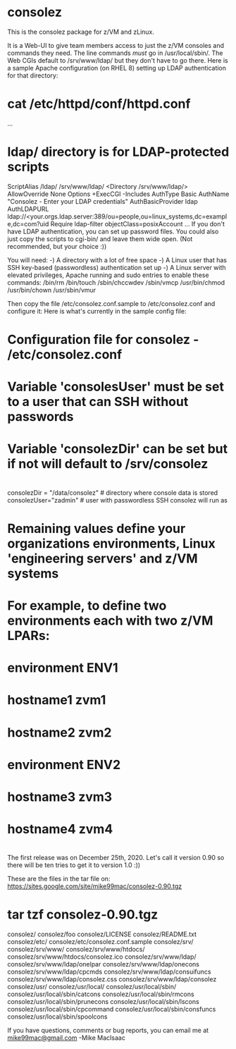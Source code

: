 # consolez

This is the consolez package for z/VM and zLinux.  

It is a Web-UI to give team members access to just the z/VM consoles and commands they need.
The line commands *must* go in /usr/local/sbin/. The Web CGIs default to /srv/www/ldap/ but they 
don't have to go there. Here is a sample Apache configuration (on RHEL 8) setting up LDAP 
authentication for that directory: 

# cat /etc/httpd/conf/httpd.conf
...
# ldap/ directory is for LDAP-protected scripts
ScriptAlias /ldap/ /srv/www/ldap/
<Directory /srv/www/ldap/>
    AllowOverride None
    Options +ExecCGI -Includes
    AuthType Basic
    AuthName "Consolez - Enter your LDAP credentials"
    AuthBasicProvider ldap
    AuthLDAPURL ldap://<your.orgs.ldap.server:389/ou=people,ou=linux_systems,dc=example,dc=com?uid
    Require ldap-filter objectClass=posixAccount
</Directory>
...
If you don't have LDAP authentication, you can set up password files. You could also just copy the 
scripts to cgi-bin/ and leave them wide open.  (Not recommended, but your choice :))

You will need:
  -) A directory with a lot of free space
  -) A Linux user that has SSH key-based (passwordless) authentication set up
  -) A Linux server with elevated privileges, Apache running and sudo entries to enable these commands:
/bin/rm
/bin/touch
/sbin/chccwdev
/sbin/vmcp
/usr/bin/chmod
/usr/bin/chown
/usr/sbin/vmur

Then copy the file /etc/consolez.conf.sample to /etc/consolez.conf and configure it:
Here is what's currently in the sample config file:
#
# Configuration file for consolez - /etc/consolez.conf
#
# Variable 'consolesUser' must be set to a user that can SSH without passwords
# Variable 'consolezDir' can be set but if not will default to /srv/consolez
#
consolezDir = "/data/consolez"             # directory where console data is stored
consolezUser="zadmin"                      # user with passwordless SSH consolez will run as
#
# Remaining values define your organizations environments, Linux 'engineering servers' and z/VM systems
#
# For example, to define two environments each with two z/VM LPARs:
# environment ENV1
# hostname1 zvm1
# hostname2 zvm2
#
# environment ENV2
# hostname3 zvm3
# hostname4 zvm4
#

The first release was on December 25th, 2020. 
Let's call it version 0.90 so there will be ten tries to get it to version 1.0  :))

These are the files in the tar file on: https://sites.google.com/site/mike99mac/consolez-0.90.tgz

# tar tzf consolez-0.90.tgz 
consolez/
consolez/foo
consolez/LICENSE
consolez/README.txt
consolez/etc/
consolez/etc/consolez.conf.sample
consolez/srv/
consolez/srv/www/
consolez/srv/www/htdocs/
consolez/srv/www/htdocs/consolez.ico
consolez/srv/www/ldap/
consolez/srv/www/ldap/onelpar
consolez/srv/www/ldap/onecons
consolez/srv/www/ldap/cpcmds
consolez/srv/www/ldap/consuifuncs
consolez/srv/www/ldap/consolez.css
consolez/srv/www/ldap/consolez
consolez/usr/
consolez/usr/local/
consolez/usr/local/sbin/
consolez/usr/local/sbin/catcons
consolez/usr/local/sbin/rmcons
consolez/usr/local/sbin/prunecons
consolez/usr/local/sbin/lscons
consolez/usr/local/sbin/cpcommand
consolez/usr/local/sbin/consfuncs
consolez/usr/local/sbin/spoolcons


If you have questions, comments or bug reports, you can email me at mike99mac@gmail.com  -Mike MacIsaac


